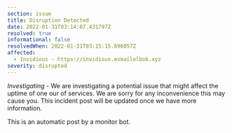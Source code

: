 ```yaml
---
section: issue
title: Disruption Detected
date: 2022-01-31T03:14:07.431797Z
resolved: true
informational: false
resolvedWhen: 2022-01-31T03:15:15.696057Z
affected:
  - Invidious - https://invidious.esmailelbob.xyz
severity: disrupted
---
```

*Investigating* - We are investigating a potential issue that might affect the uptime of one our of services. We are sorry for any inconvenience this may cause you. This incident post will be updated once we have more information.

This is an automatic post by a monitor bot.
        